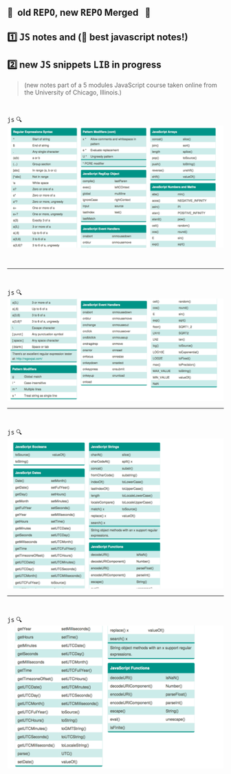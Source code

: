 ## :construction:&nbsp; old <kbd>REPO</kbd>, new <kbd>REPO</kbd> Merged&nbsp;&nbsp;  :construction:

## :one: <kbd>JS</kbd> notes and    (:rocket: best javascript notes!)     
## :two: new <kbd>JS</kbd> snippets <kbd>LIB</kbd> in progress

> (new notes part of a 5 modules JavaScript course taken online from the University of Chicago, Illinois.)


<br />
  
 <kbd>js</kbd> :mag:
 ![js1](images/js1.png)
 
 <br />
 <hr />  
<br />
  
 <kbd>js</kbd> :mag:
 ![js2](images/js2.png)



 <hr />  
<br />
  
 <kbd>js</kbd> :mag:
 ![js2](images/js3.png)




 <hr />  
<br />
  
 <kbd>js</kbd> :mag:
 ![js2](images/js4.png)
 
 
 
 
 
  



